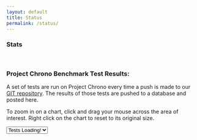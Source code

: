 ```yaml
---
layout: default
title: Status
permalink: /status/
---
```


### Stats

<script type="text/javascript" src="https://www.openhub.net/p/projectchrono/widgets/project_languages?format=js"></script>
<script type="text/javascript" src="https://www.openhub.net/p/projectchrono/widgets/project_factoids_stats?format=js"></script>

<br>

### Project Chrono Benchmark Test Results:
A set of tests are run on Project Chrono every time a push is made to our [GIT repository](https://github.com/projectchrono/chrono). The results of those tests are pushed to a database and posted here.

To zoom in on a chart, click and drag your mouse across the area of interest. Right click on the chart to reset to its original size.

<html>
<body>

<script src="https://code.jquery.com/jquery-2.2.4.min.js" integrity="sha256-BbhdlvQf/xTY9gja0Dq3HiwQF8LaCRTXxZKRutelT44=" crossorigin="anonymous"></script>

<script type="text/javascript" src="https://www.gstatic.com/charts/loader.js"></script>

<select id="test_names" onchange="showTest(value);">
    <option value="default"> Tests Loading! </option>
</select>

<div id="metrics"></div>
<script src="/js/plot_charts.js"></script>
</body>
</html>

<br>

